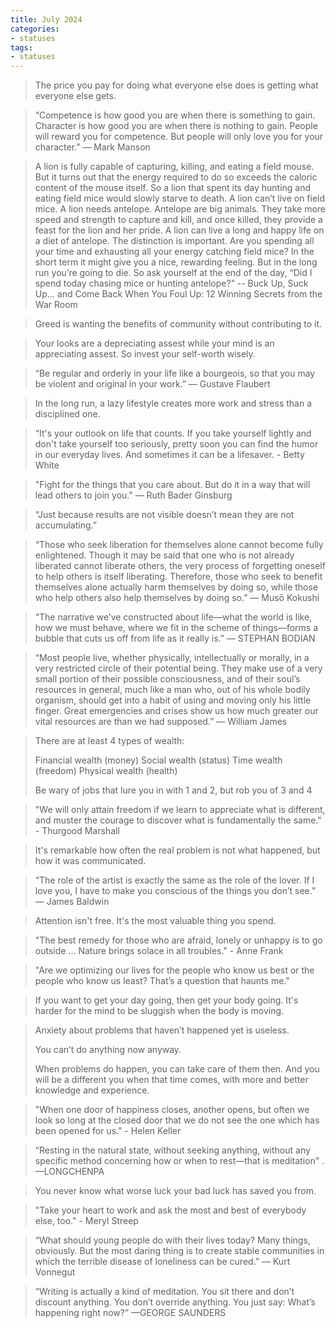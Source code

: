 ```yaml
---
title: July 2024
categories:
- statuses
tags:
- statuses
---
```


> The price you pay for doing what everyone else does is getting what everyone else gets.


> “Competence is how good you are when there is something to gain. Character is how good you are when there is nothing to gain. People will reward you for competence. But people will only love you for your character.” — Mark Manson

> A lion is fully capable of capturing, killing, and eating a field mouse. But it turns out that the energy required to do so exceeds the caloric content of the mouse itself. So a lion that spent its day hunting and eating field mice would slowly starve to death. A lion can’t live on field mice. A lion needs antelope. Antelope are big animals. They take more speed and strength to capture and kill, and once killed, they provide a feast for the lion and her pride. A lion can live a long and happy life on a diet of antelope. The distinction is important. Are you spending all your time and exhausting all your energy catching field mice? In the short term it might give you a nice, rewarding feeling. But in the long run you’re going to die. So ask yourself at the end of the day, “Did I spend today chasing mice or hunting antelope?” -- Buck Up, Suck Up… and Come Back When You Foul Up: 12 Winning Secrets from the War Room

> Greed is wanting the benefits of community without contributing to it.


> Your looks are a depreciating assest while your mind is an appreciating assest. So invest your self-worth wisely.


> “Be regular and orderly in your life like a bourgeois, so that you may be violent and original in your work.” ​— Gustave Flaubert

> In the long run, a lazy lifestyle creates more work and stress than a disciplined one.

> “It's your outlook on life that counts. If you take yourself lightly and don't take yourself too seriously, pretty soon you can find the humor in our everyday lives. And sometimes it can be a lifesaver. - Betty White


> "Fight for the things that you care about. But do it in a way that will lead others to join you."  — Ruth Bader Ginsburg


> “Just because results are not visible doesn’t mean they are not accumulating.”


> “Those who seek liberation for themselves alone cannot become fully enlightened. Though it may be said that one who is not already liberated cannot liberate others, the very process of forgetting oneself to help others is itself liberating. Therefore, those who seek to benefit themselves alone actually harm themselves by doing so, while those who help others also help themselves by doing so.” ​— Musō Kokushi

> “The narrative we’ve constructed about life—what the world is like, how we must behave, where we fit in the scheme of things—forms a bubble that cuts us off from life as it really is.” — STEPHAN BODIAN


> “Most people live, whether physically, intellectually or morally, in a very restricted circle of their potential being. They make use of a very small portion of their possible consciousness, and of their soul’s resources in general, much like a man who, out of his whole bodily organism, should get into a habit of using and moving only his little finger. Great emergencies and crises show us how much greater our vital resources are than we had supposed.” — William James 

> There are at least 4 types of wealth:
>
> Financial wealth (money)
> Social wealth (status)
> Time wealth (freedom)
> Physical wealth (health)
>
> Be wary of jobs that lure you in with 1 and 2, but rob you of 3 and 4


> "We will only attain freedom if we learn to appreciate what is different, and muster the courage to discover what is fundamentally the same." - Thurgood Marshall


> It's remarkable how often the real problem is not what happened, but how it was communicated.

> “The role of the artist is exactly the same as the role of the lover. If I love you, I have to make you conscious of the things you don’t see.”
​― James Baldwin

> Attention isn't free. It's the most valuable thing you spend.


> "The best remedy for those who are afraid, lonely or unhappy is to go outside ... Nature brings solace in all troubles." - Anne Frank


> "Are we optimizing our lives for the people who know us best or the people who know us least? That’s a question that haunts me."

> If you want to get your day going, then get your body going. It's harder for the mind to be sluggish when the body is moving.

> Anxiety about problems that haven’t happened yet is useless.
>
> You can’t do anything now anyway.
>
> When problems do happen, you can take care of them then. And you will be a different you when that time comes, with more and better knowledge and experience.

> "When one door of happiness closes, another opens, but often we look so long at the closed door that we do not see the one which has been opened for us." - Helen Keller

> “Resting in the natural state, without seeking anything, without any specific method concerning how or when to rest—that is meditation" . —LONGCHENPA

> You never know what worse luck your bad luck has saved you from.

> "Take your heart to work and ask the most and best of everybody else, too." - Meryl Streep

> “What should young people do with their lives today? Many things, obviously. But the most daring thing is to create stable communities in which the terrible disease of loneliness can be cured.” ​― Kurt Vonnegut


> “Writing is actually a kind of meditation. You sit there and don’t discount anything. You don’t override anything. You just say: What’s happening right now?” —GEORGE SAUNDERS